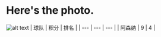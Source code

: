 # Here's the photo.
![alt text](https://github.com/shiep18/EIS2020/blob/master/markdowncheatsheet.JPG)
| 球队 | 积分 | 排名 |
| --- | --- | --- |
| 阿森纳 | 9 | 4 |
